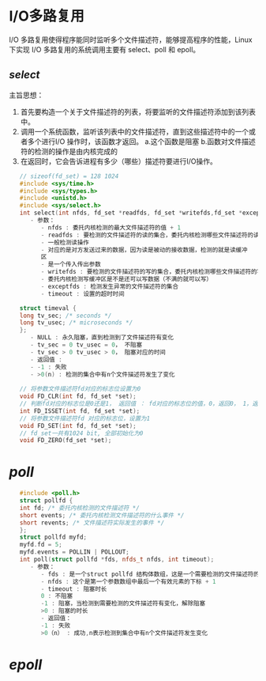 # I/O多路复用
I/O 多路复用使得程序能同时监听多个文件描述符，能够提高程序的性能，Linux 下实现 I/O 多路复用的系统调用主要有 select、poll 和 epoll。

## ***select***
   主旨思想：
   1. 首先要构造一个关于文件描述符的列表，将要监听的文件描述符添加到该列表中。
   2. 调用一个系统函数，监听该列表中的文件描述符，直到这些描述符中的一个或者多个进行I/O
   操作时，该函数才返回。
   a.这个函数是阻塞
   b.函数对文件描述符的检测的操作是由内核完成的
   3. 在返回时，它会告诉进程有多少（哪些）描述符要进行I/O操作。
```c++
   // sizeof(fd_set) = 128 1024
   #include <sys/time.h>
   #include <sys/types.h>
   #include <unistd.h>
   #include <sys/select.h>
   int select(int nfds, fd_set *readfds, fd_set *writefds,fd_set *exceptfds, struct timeval *timeout);
      - 参数：
         - nfds : 委托内核检测的最大文件描述符的值 + 1
         - readfds : 要检测的文件描述符的读的集合，委托内核检测哪些文件描述符的读的属性
         - 一般检测读操作
         - 对应的是对方发送过来的数据，因为读是被动的接收数据，检测的就是读缓冲
         区
         - 是一个传入传出参数
         - writefds : 要检测的文件描述符的写的集合，委托内核检测哪些文件描述符的写的属性
         - 委托内核检测写缓冲区是不是还可以写数据（不满的就可以写）
         - exceptfds : 检测发生异常的文件描述符的集合
         - timeout : 设置的超时时间

   struct timeval {
   long tv_sec; /* seconds */
   long tv_usec; /* microseconds */
   };
      - NULL : 永久阻塞，直到检测到了文件描述符有变化
      - tv_sec = 0 tv_usec = 0， 不阻塞
      - tv_sec > 0 tv_usec > 0， 阻塞对应的时间
      - 返回值 :
      - -1 : 失败
      - >0(n) : 检测的集合中有n个文件描述符发生了变化
      
   // 将参数文件描述符fd对应的标志位设置为0
   void FD_CLR(int fd, fd_set *set);
   // 判断fd对应的标志位是0还是1， 返回值 ： fd对应的标志位的值，0，返回0， 1，返回1
   int FD_ISSET(int fd, fd_set *set);
   // 将参数文件描述符fd 对应的标志位，设置为1
   void FD_SET(int fd, fd_set *set);
   // fd_set一共有1024 bit, 全部初始化为0
   void FD_ZERO(fd_set *set);
```
# ***poll***

```c++
   #include <poll.h>
   struct pollfd {
   int fd; /* 委托内核检测的文件描述符 */
   short events; /* 委托内核检测文件描述符的什么事件 */
   short revents; /* 文件描述符实际发生的事件 */
   };
   struct pollfd myfd;
   myfd.fd = 5;
   myfd.events = POLLIN | POLLOUT;
   int poll(struct pollfd *fds, nfds_t nfds, int timeout);
      - 参数：
         - fds : 是一个struct pollfd 结构体数组，这是一个需要检测的文件描述符的集合
         - nfds : 这个是第一个参数数组中最后一个有效元素的下标 + 1
         - timeout : 阻塞时长
         0 : 不阻塞
         -1 : 阻塞，当检测到需要检测的文件描述符有变化，解除阻塞
         >0 : 阻塞的时长
         - 返回值：
         -1 : 失败
         >0（n） : 成功,n表示检测到集合中有n个文件描述符发生变化
```



# ***epoll***